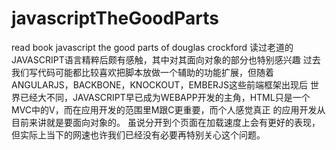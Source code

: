 # javascriptTheGoodParts
read book javascript the good parts of douglas crockford
读过老道的JAVASCRIPT语言精粹后颇有感触，其中对其面向对象的部分也特别感兴趣
过去我们写代码可能都比较喜欢把脚本放做一个辅助的功能扩展，但随着ANGULARJS，BACKBONE，KNOCKOUT，EMBERJS这些前端框架出现后
世界已经大不同，JAVASCRIPT早已成为WEBAPP开发的主角，HTML只是一个MVC中的V，而在应用开发的范围里M跟C更重要，而个人感觉真正
的应用开发从目前来讲就是要面向对象的。
虽说分开到个页面在加载速度上会有更好的表现，但实际上当下的网速也许我们已经没有必要再特别关心这个问题。

